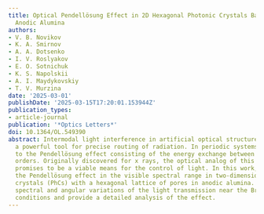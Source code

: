 ```yaml
---
title: Optical Pendellösung Effect in 2D Hexagonal Photonic Crystals Based on Porous
  Anodic Alumina
authors:
- V. B. Novikov
- K. A. Smirnov
- A. A. Dotsenko
- I. V. Roslyakov
- E. O. Sotnichuk
- K. S. Napolskii
- A. I. Maydykovskiy
- T. V. Murzina
date: '2025-03-01'
publishDate: '2025-03-15T17:20:01.153944Z'
publication_types:
- article-journal
publication: '*Optics Letters*'
doi: 10.1364/OL.549390
abstract: Intermodal light interference in artificial optical structures has become
  a powerful tool for precise routing of radiation. In periodic systems, it can lead
  to the Pendellösung effect consisting of the energy exchange between diffraction
  orders. Originally discovered for x rays, the optical analog of this phenomenon
  promises to be a viable means for the control of light. In this work, we investigate
  the Pendellösung effect in the visible spectral range in two-dimensional photonic
  crystals (PhCs) with a hexagonal lattice of pores in anodic alumina. We found peculiar
  spectral and angular variations of the light transmission near the Bragg diffraction
  conditions and provide a detailed analysis of the effect.
---
```

